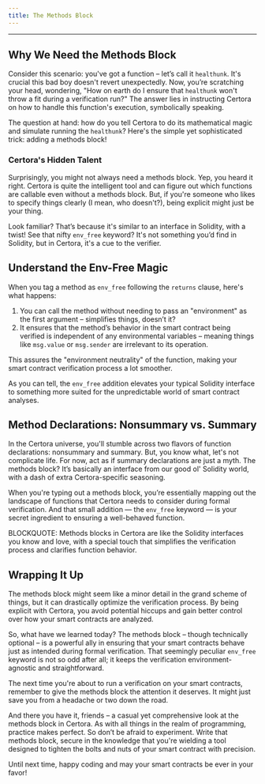 ```yaml
---
title: The Methods Block
---
```


---

## Why We Need the Methods Block

Consider this scenario: you've got a function – let’s call it `healthunk`. It's crucial this bad boy doesn't revert unexpectedly. Now, you’re scratching your head, wondering, "How on earth do I ensure that `healthunk` won't throw a fit during a verification run?" The answer lies in instructing Certora on how to handle this function's execution, symbolically speaking.

The question at hand: how do you tell Certora to do its mathematical magic and simulate running the `healthunk`? Here's the simple yet sophisticated trick: adding a methods block!

### Certora's Hidden Talent

Surprisingly, you might not always need a methods block. Yep, you heard it right. Certora is quite the intelligent tool and can figure out which functions are callable even without a methods block. But, if you're someone who likes to specify things clearly (I mean, who doesn't?), being explicit might just be your thing.

Look familiar? That’s because it's similar to an interface in Solidity, with a twist! See that nifty `env_free` keyword? It's not something you’d find in Solidity, but in Certora, it's a cue to the verifier.

## Understand the Env-Free Magic

When you tag a method as `env_free` following the `returns` clause, here's what happens:

1. You can call the method without needing to pass an "environment" as the first argument – simplifies things, doesn’t it?
2. It ensures that the method’s behavior in the smart contract being verified is independent of any environmental variables – meaning things like `msg.value` or `msg.sender` are irrelevant to its operation.

This assures the "environment neutrality" of the function, making your smart contract verification process a lot smoother.

As you can tell, the `env_free` addition elevates your typical Solidity interface to something more suited for the unpredictable world of smart contract analyses.

## Method Declarations: Nonsummary vs. Summary

In the Certora universe, you'll stumble across two flavors of function declarations: nonsummary and summary. But, you know what, let's not complicate life. For now, act as if summary declarations are just a myth. The methods block? It’s basically an interface from our good ol' Solidity world, with a dash of extra Certora-specific seasoning.

When you're typing out a methods block, you’re essentially mapping out the landscape of functions that Certora needs to consider during formal verification. And that small addition — the `env_free` keyword — is your secret ingredient to ensuring a well-behaved function.

BLOCKQUOTE: Methods blocks in Certora are like the Solidity interfaces you know and love, with a special touch that simplifies the verification process and clarifies function behavior.

## Wrapping It Up

The methods block might seem like a minor detail in the grand scheme of things, but it can drastically optimize the verification process. By being explicit with Certora, you avoid potential hiccups and gain better control over how your smart contracts are analyzed.

So, what have we learned today? The methods block – though technically optional – is a powerful ally in ensuring that your smart contracts behave just as intended during formal verification. That seemingly peculiar `env_free` keyword is not so odd after all; it keeps the verification environment-agnostic and straightforward.

The next time you're about to run a verification on your smart contracts, remember to give the methods block the attention it deserves. It might just save you from a headache or two down the road.

And there you have it, friends – a casual yet comprehensive look at the methods block in Certora. As with all things in the realm of programming, practice makes perfect. So don’t be afraid to experiment. Write that methods block, secure in the knowledge that you're wielding a tool designed to tighten the bolts and nuts of your smart contract with precision.

Until next time, happy coding and may your smart contracts be ever in your favor!
